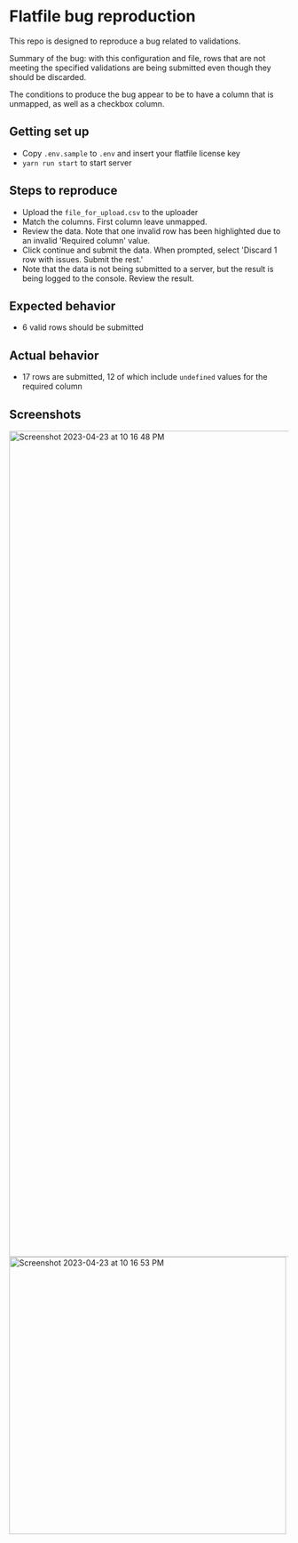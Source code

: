 # Flatfile bug reproduction

This repo is designed to reproduce a bug related to validations.

Summary of the bug: with this configuration and file, rows that are not meeting the specified validations are being submitted even though they should be discarded.

The conditions to produce the bug appear to be to have a column that is unmapped, as well as a checkbox column.

## Getting set up
- Copy `.env.sample` to `.env` and insert your flatfile license key
- `yarn run start` to start server


## Steps to reproduce
- Upload the `file_for_upload.csv` to the uploader
- Match the columns. First column leave unmapped.
- Review the data. Note that one invalid row has been highlighted due to an invalid 'Required column' value.
- Click continue and submit the data. When prompted, select 'Discard 1 row with issues. Submit the rest.'
- Note that the data is not being submitted to a server, but the result is being logged to the console. Review the result.

## Expected behavior
- 6 valid rows should be submitted

## Actual behavior
- 17 rows are submitted, 12 of which include `undefined` values for the required column

## Screenshots

<img width="1486" alt="Screenshot 2023-04-23 at 10 16 48 PM" src="https://user-images.githubusercontent.com/10377354/233885070-42cda7c2-3a44-4c12-89b4-00ac2fea7774.png">
<img width="499" alt="Screenshot 2023-04-23 at 10 16 53 PM" src="https://user-images.githubusercontent.com/10377354/233885085-5b855e11-73c8-4793-b8f9-bfa0649e987b.png">
